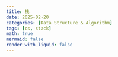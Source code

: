 ```yaml
---
title: 栈
date: 2025-02-20
categories: [Data Structure & Algorithm]
tags: [cs, stack]
math: true
mermaid: false
render_with_liquid: false
---
```


